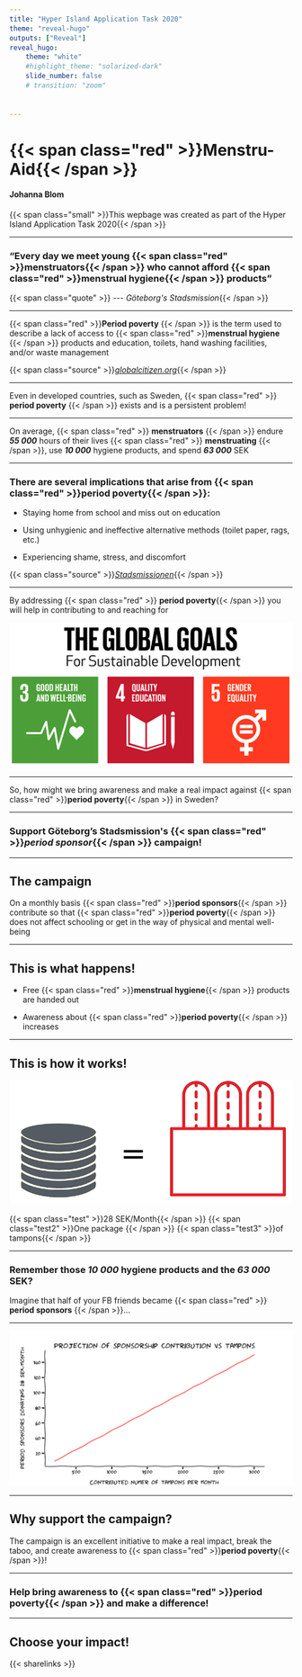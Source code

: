 ```yaml
---
title: "Hyper Island Application Task 2020"
theme: "reveal-hugo"
outputs: ["Reveal"]
reveal_hugo:
    theme: "white"
    #highlight_theme: "solarized-dark"
    slide_number: false
    # transition: "zoom"


---
```

# {{< span class="red" >}}Menstru-Aid{{< /span >}} 


#### Johanna Blom



{{< span class="small" >}}This  wepbage was created as part of the Hyper Island Application  Task 2020{{< /span >}} 

---

### “Every day we meet young {{< span class="red" >}}**menstruators**{{< /span >}} who cannot afford {{< span class="red" >}}**menstrual hygiene**{{< /span >}} products”

{{< span class="quote" >}} --- _Göteborg's Stadsmission_{{< /span >}}

---

{{< span class="red" >}}**Period poverty** {{< /span >}}  is the term used to describe a lack of access to {{< span class="red" >}}**menstrual hygiene** {{< /span >}} products and education, toilets, hand washing facilities, and/or waste management

{{< span class="source" >}}_[globalcitizen.org](https://www.globalcitizen.org/en/conten/period-poverty-everything-you-need-to-know/)_{{< /span >}} 

---

Even in developed countries, such as Sweden, {{< span class="red" >}} **period poverty** {{< /span >}} exists and is a persistent problem!


---

On average, {{< span class="red" >}} **menstruators** {{< /span >}}  endure _**55 000**_ hours of their lives {{< span class="red" >}} **menstruating** {{< /span >}}, use _**10 000**_ hygiene products, and spend _**63 000**_ SEK

---

### There are several implications that arise from {{< span class="red" >}}**period poverty**{{< /span >}}: 

- Staying home from school and miss out on education

- Using unhygienic and ineffective alternative methods (toilet paper, rags, etc.)

- Experiencing shame, stress, and discomfort

{{< span class="source" >}}_[Stadsmissionen](https://mensfadder.se)_{{< /span >}}

---

By addressing {{< span class="red" >}} **period poverty**{{< /span >}} you will help in contributing to and reaching for

![ftwd][1]

---

So, how might we bring awareness and make a real impact against {{< span class="red" >}}**period poverty**{{< /span >}} in Sweden?

---

### Support Göteborg’s Stadsmission's {{< span class="red" >}}_**period sponsor**_{{< /span >}} campaign!

---

## The campaign

On a monthly basis {{< span class="red" >}}**period sponsors**{{< /span >}} contribute so that {{< span class="red" >}}**period poverty**{{< /span >}} does not affect schooling or get in the way of physical and mental well-being

---

## This is what happens!

- Free {{< span class="red" >}}**menstrual hygiene**{{< /span >}} products are handed out

- Awareness about {{< span class="red" >}}**period poverty**{{< /span >}} increases

---

## This is how it works!

![ftwd, align="left", width="500" height="500"][2]

{{< span class="test" >}}28 SEK/Month{{< /span >}} {{< span class="test2" >}}One package {{< /span >}}
{{< span class="test3" >}}of tampons{{< /span >}}  


---

### Remember those _10 000_ hygiene products and the _63 000_ SEK?

Imagine that half of your FB friends became {{< span class="red" >}} **period sponsors** {{< /span >}}...

---

![ftwd][4]

---

## Why support the campaign?

The campaign is an excellent initiative to make a real impact, break the taboo, and create awareness to {{< span class="red" >}}**period poverty**{{< /span >}}!

---

### Help bring awareness to {{< span class="red" >}}**period poverty**{{< /span >}} and make a difference!

---

## Choose your impact!

{{< sharelinks >}}


[1]: /img/HIA/unsmall.png
[2]: /img/HIA/work.png
[3]: /img/HIA/t.png
[4]: /img/HIA/pp.png
[5]: /img/HIA/f.png
[6]: /img/HIA/tamtext.png
[7]: /img/HIA/l.png

[8]: /img/HIA/003.png
[9]: /img/HIA/l.png